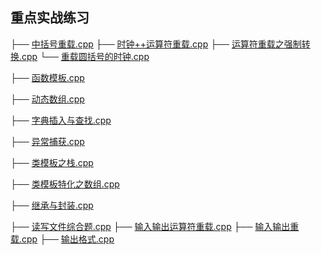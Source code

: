 ## 重点实战练习

├── [中括号重载.cpp](2.bracket_overload.cpp)
├── [时钟++运算符重载.cpp](时钟++运算符重载.cpp)
├── [运算符重载之强制转换.cpp](运算符重载之强制转换.cpp)
└── [重载圆括号的时钟.cpp](重载圆括号的时钟.cpp)

├── [函数模板.cpp](3.function_template.cpp)

├── [动态数组.cpp](4.dynamic_array.cpp)

├── [字典插入与查找.cpp](5.Dictionary_insertion_and_lookup.cpp)

├── [异常捕获.cpp](12.Exception_catch.cpp)

├── [类模板之栈.cpp](类模板之栈.cpp)

├── [类模板特化之数组.cpp](类模板特化之数组.cpp)

├── [继承与封装.cpp](继承与封装.cpp)

├── [读写文件综合题.cpp](读写文件综合题.cpp)
├── [输入输出运算符重载.cpp](输入输出运算符重载.cpp)
├── [输入输出重载.cpp](输入输出重载.cpp)
├── [输出格式.cpp](输出格式.cpp)

